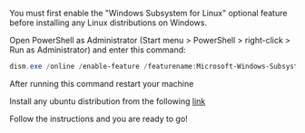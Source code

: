 
You must first enable the "Windows Subsystem for Linux" optional feature before installing any Linux distributions on Windows.

Open PowerShell as Administrator (Start menu > PowerShell > right-click > Run as Administrator) and enter this command:

```PowerShell
dism.exe /online /enable-feature /featurename:Microsoft-Windows-Subsystem-Linux /all /norestart
```  
After running this command restart your machine

Install any ubuntu distribution from the following [link](https://learn.microsoft.com/en-us/windows/wsl/install-manual#step-6---install-your-linux-distribution-of-choice)

Follow the instructions and you are ready to go!
